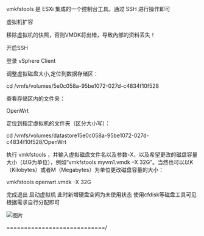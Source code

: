 vmkfstools 是 ESXi 集成的一个控制台工具。通过 SSH 进行操作即可

虚拟机扩容

移除虚拟机的快照，否则VMDK将出错，导致內部的资料丢失！

开启SSH

登录 vSphere Client

调整虚拟磁盘大小,定位到数据存储区：

cd /vmfs/volumes/5e0c058a-95be1072-027d-c4834f10f528


查看存储区内的文件夹：

OpenWrt


定位到指定虚拟机的文件夹（区分大小写）：

cd /vmfs/volumes/datastore15e0c058a-95be1072-027d-c4834f10f528/OpenWrt

执行 vmkfstools ，并输入虚拟磁盘文件名以及参数-X，以及希望更改的磁盘容量大小（以G为单位），例如“vmkfstools myvm1.vmdk –X 32G”。当然也可以以K（Kilobytes）或者M（Megabytes）为单位更改磁盘容量的大小：

vmkfstools openwrt.vmdk -X 32G

完成退出 启动虚拟机 此时新增硬盘空间为未使用状态 使用cfdisk等磁盘工具可见 根据需求自行分配即可

![图片](https://user-images.githubusercontent.com/75330257/111591502-7fc71e00-8802-11eb-9ab6-bbe162153c60.png)


============================/
